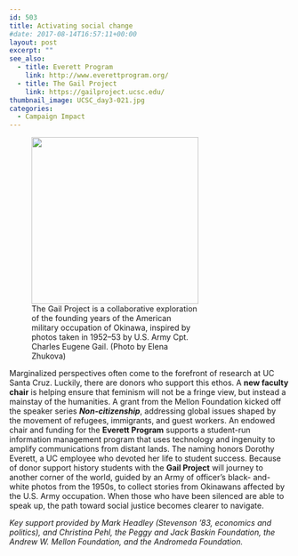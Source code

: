 ```yaml
---
id: 503
title: Activating social change
#date: 2017-08-14T16:57:11+00:00
layout: post
excerpt: ""
see_also:
  - title: Everett Program
    link: http://www.everettprogram.org/
  - title: The Gail Project
    link: https://gailproject.ucsc.edu/
thumbnail_image: UCSC_day3-021.jpg
categories:
  - Campaign Impact
---
```

<figure id="attachment_547" style="width: 300px" class="wp-caption alignright"><img class="wp-image-547 size-medium" src="http://live-ucsc-giving.pantheonsite.io/wp-content/uploads/2017/08/UCSC_day3-021-300x300.jpg" alt="" width="300" height="300" srcset="https://ucsc-giving.lndo.site/wp-content/uploads/2017/08/UCSC_day3-021-300x300.jpg 300w, https://ucsc-giving.lndo.site/wp-content/uploads/2017/08/UCSC_day3-021-768x768.jpg 768w, https://ucsc-giving.lndo.site/wp-content/uploads/2017/08/UCSC_day3-021-1024x1024.jpg 1024w, https://ucsc-giving.lndo.site/wp-content/uploads/2017/08/UCSC_day3-021-150x150.jpg 150w" sizes="(max-width: 300px) 100vw, 300px" /><figcaption class="wp-caption-text">The Gail Project is a collaborative exploration of the founding years of the American military occupation of Okinawa, inspired by photos taken in 1952–53 by U.S. Army Cpt. Charles Eugene Gail. (Photo by Elena Zhukova)</figcaption></figure> 

Marginalized perspectives often come to the forefront of research at UC Santa Cruz. Luckily, there are donors who support this ethos. A **new faculty chair** is helping ensure that feminism will not be a fringe view, but instead a mainstay of the humanities. A grant from the Mellon Foundation kicked off the speaker series **_Non-citizenship_**, addressing global issues shaped by the movement of refugees, immigrants, and guest workers. An endowed chair and funding for the **Everett Program** supports a student-run information management program that uses technology and ingenuity to amplify communications from distant lands. The naming honors Dorothy Everett, a UC employee who devoted her life to student success. Because of donor support history students with the **Gail Project** will journey to another corner of the world, guided by an Army of officer’s black- and-white photos from the 1950s, to collect stories from Okinawans affected by the U.S. Army occupation. When those who have been silenced are able to speak up, the path toward social justice becomes clearer to navigate.

_Key support provided by Mark Headley (Stevenson &#8217;83, economics and politics), and Christina Pehl, the Peggy and Jack Baskin Foundation, the Andrew W. Mellon Foundation, and the Andromeda Foundation._
